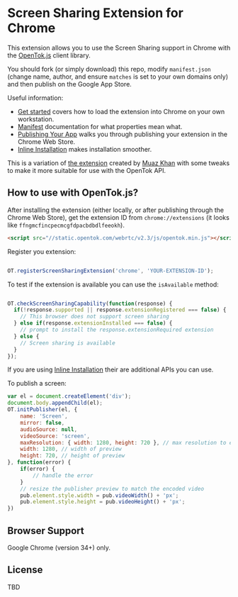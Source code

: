 Screen Sharing Extension for Chrome
===================================

This extension allows you to use the Screen Sharing support in Chrome with the [OpenTok.js][ot] client library.

You should fork (or simply download) this repo, modify `manifest.json` (change name, author, and ensure `matches` is set to your own domains only) and then publish on the Google App Store.

Useful information:

* [Get started][getstarted] covers how to load the extension into Chrome on your own workstation.
* [Manifest][manifest] documentation for what properties mean what.
* [Publishing Your App][publish] walks you through publishing your extension in the Chrome Web Store.
* [Inline Installation][inline] makes installation smoother.

This is a variation of [the extension][mkext] created by [Muaz Khan][mkgh] with some tweaks to make it more suitable for use with the OpenTok API.

[ot]: http://tokbox.com/opentok/libraries/client/js/
[mkext]: https://github.com/muaz-khan/WebRTC-Experiment/tree/master/Chrome-Extensions/desktopCapture
[mkgh]: https://github.com/muaz-khan
[getstarted]: https://developer.chrome.com/extensions/getstarted#unpacked
[manifest]: https://developer.chrome.com/extensions/manifest
[publish]: https://developer.chrome.com/webstore/publish
[inline]: https://developer.chrome.com/webstore/inline_installation

## How to use with OpenTok.js?

After installing the extension (either locally, or after publishing through the Chrome Web Store), get the extension ID from `chrome://extensions` (it looks like `ffngmcfincpecmcgfdpacbdbdlfeeokh`).

```html
<script src="//static.opentok.com/webrtc/v2.3/js/opentok.min.js"></script>
```

Register you extension:

```javascript

OT.registerScreenSharingExtension('chrome', 'YOUR-EXTENSION-ID');

```

To test if the extension is available you can use the `isAvailable` method:

```javascript

OT.checkScreenSharingCapability(function(response) {
  if(!response.supported || response.extensionRegistered === false) {
    // This browser does not support screen sharing
  } else if(response.extensionInstalled === false) {
    // prompt to install the response.extensionRequired extension
  } else {
    // Screen sharing is available
  }
});

```

If you are using [Inline Installation][inline] their are additional APIs you can use.

To publish a screen:

```javascript
var el = document.createElement('div');
document.body.appendChild(el);
OT.initPublisher(el, {
    name: 'Screen',
    mirror: false,
    audioSource: null,
    videoSource: 'screen',
    maxResolution: { width: 1280, height: 720 }, // max resolution to encode screen in
    width: 1280, // width of preview
    height: 720, // height of preview
}, function(error) {
    if(error) {
        // handle the error
    }
    // resize the publisher preview to match the encoded video
    pub.element.style.width = pub.videoWidth() + 'px';
    pub.element.style.height = pub.videoHeight() + 'px';
})
```

## Browser Support

Google Chrome (version 34+) only.

## License

TBD
